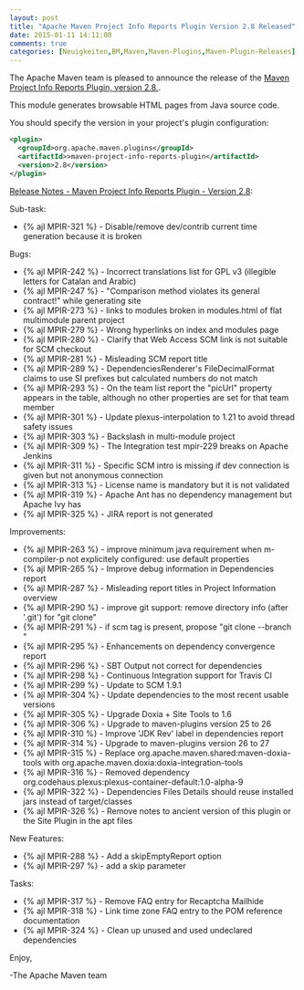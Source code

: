 ```yaml
---
layout: post
title: "Apache Maven Project Info Reports Plugin Version 2.8 Released"
date: 2015-01-11 14:11:00
comments: true
categories: [Neuigkeiten,BM,Maven,Maven-Plugins,Maven-Plugin-Releases]
---
```

The Apache Maven team is pleased to announce the release of the 
[Maven Project Info Reports Plugin, version 2.8.](http://maven.apache.org/plugins/maven-project-info-reports-plugin/).

This module generates browsable HTML pages from Java source code.


You should specify the version in your project's plugin configuration:

``` xml
<plugin>
  <groupId>org.apache.maven.plugins</groupId>
  <artifactId>>maven-project-info-reports-plugin</artifactId>
  <version>2.8</version>
</plugin>
```
<!-- more -->

[Release Notes - Maven Project Info Reports Plugin - Version 2.8](https://issues.apache.org/jira/secure/ReleaseNote.jspa?projectId=12317821&version=12331184):

Sub-task:

 * {% ajl MPIR-321 %} - Disable/remove dev/contrib current time generation because it is broken


Bugs:

 * {% ajl MPIR-242 %} - Incorrect translations list for GPL v3 (illegible letters for Catalan and Arabic)
 * {% ajl MPIR-247 %} - "Comparison method violates its general contract!" while generating site
 * {% ajl MPIR-273 %} - links to modules broken in modules.html of flat multimodule parent project
 * {% ajl MPIR-279 %} - Wrong hyperlinks on index and modules page
 * {% ajl MPIR-280 %} - Clarify that Web Access SCM link is not suitable for SCM checkout
 * {% ajl MPIR-281 %} - Misleading SCM report title
 * {% ajl MPIR-289 %} - DependenciesRenderer's FileDecimalFormat claims to use SI prefixes but calculated numbers do not match
 * {% ajl MPIR-293 %} - On the team list report the "picUrl" property appears in the table, although no other properties are set for that team member
 * {% ajl MPIR-301 %} - Update plexus-interpolation to 1.21 to avoid thread safety issues
 * {% ajl MPIR-303 %} - Backslash in multi-module project
 * {% ajl MPIR-309 %} - The Integration test mpir-229 breaks on Apache Jenkins
 * {% ajl MPIR-311 %} - Specific SCM intro is missing if dev connection is given but not anonymous connection
 * {% ajl MPIR-313 %} - License name is mandatory but it is not validated
 * {% ajl MPIR-319 %} - Apache Ant has no dependency management but Apache Ivy has
 * {% ajl MPIR-325 %} - JIRA report is not generated



Improvements:

 * {% ajl MPIR-263 %} - improve minimum java requirement when m-compiler-p not explicitely configured: use default properties
 * {% ajl MPIR-265 %} - Improve debug information in Dependencies report
 * {% ajl MPIR-287 %} - Misleading report titles in Project Information overview
 * {% ajl MPIR-290 %} - improve git support: remove directory info (after '.git') for "git clone"
 * {% ajl MPIR-291 %} - if scm tag is present, propose "git clone --branch <tag>"
 * {% ajl MPIR-295 %} - Enhancements on dependency convergence report
 * {% ajl MPIR-296 %} - SBT Output not correct for dependencies
 * {% ajl MPIR-298 %} - Continuous Integration support for Travis CI
 * {% ajl MPIR-299 %} - Update to SCM 1.9.1
 * {% ajl MPIR-304 %} - Update dependencies to the most recent usable versions
 * {% ajl MPIR-305 %} - Upgrade Doxia + Site Tools to 1.6
 * {% ajl MPIR-306 %} - Upgrade to maven-plugins version 25 to 26
 * {% ajl MPIR-310 %} - Improve 'JDK Rev' label in dependencies report
 * {% ajl MPIR-314 %} - Upgrade to maven-plugins version 26 to 27
 * {% ajl MPIR-315 %} - Replace org.apache.maven.shared:maven-doxia-tools with org.apache.maven.doxia:doxia-integration-tools
 * {% ajl MPIR-316 %} - Removed dependency org.codehaus.plexus:plexus-container-default:1.0-alpha-9
 * {% ajl MPIR-322 %} - Dependencies Files Details should reuse installed jars instead of target/classes
 * {% ajl MPIR-326 %} - Remove notes to ancient version of this plugin or the Site Plugin in the apt files

New Features:

 * {% ajl MPIR-288 %} - Add a skipEmptyReport option
 * {% ajl MPIR-297 %} - add a skip parameter


Tasks:

 * {% ajl MPIR-317 %} - Remove FAQ entry for Recaptcha Mailhide
 * {% ajl MPIR-318 %} - Link time zone FAQ entry to the POM reference documentation
 * {% ajl MPIR-324 %} - Clean up unused and used undeclared dependencies


Enjoy,

-The Apache Maven team 
